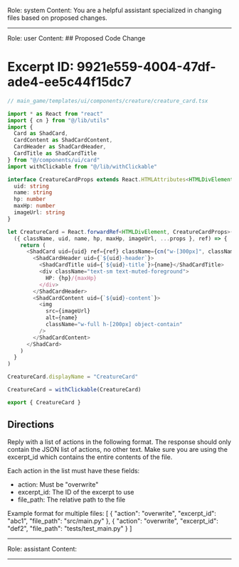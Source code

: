 Role: system
Content: You are a helpful assistant specialized in changing files based on proposed changes.
__________________
Role: user
Content: ## Proposed Code Change
# Excerpt ID: 9921e559-4004-47df-ade4-ee5c44f15dc7
```typescript
// main_game/templates/ui/components/creature/creature_card.tsx

import * as React from "react"
import { cn } from "@/lib/utils"
import { 
  Card as ShadCard, 
  CardContent as ShadCardContent, 
  CardHeader as ShadCardHeader, 
  CardTitle as ShadCardTitle 
} from "@/components/ui/card"
import withClickable from "@/lib/withClickable"

interface CreatureCardProps extends React.HTMLAttributes<HTMLDivElement> {
  uid: string
  name: string
  hp: number
  maxHp: number
  imageUrl: string
}

let CreatureCard = React.forwardRef<HTMLDivElement, CreatureCardProps>(
  ({ className, uid, name, hp, maxHp, imageUrl, ...props }, ref) => {
    return (
      <ShadCard uid={uid} ref={ref} className={cn("w-[300px]", className)} {...props}>
        <ShadCardHeader uid={`${uid}-header`}>
          <ShadCardTitle uid={`${uid}-title`}>{name}</ShadCardTitle>
          <div className="text-sm text-muted-foreground">
            HP: {hp}/{maxHp}
          </div>
        </ShadCardHeader>
        <ShadCardContent uid={`${uid}-content`}>
          <img
            src={imageUrl}
            alt={name}
            className="w-full h-[200px] object-contain"
          />
        </ShadCardContent>
      </ShadCard>
    )
  }
)

CreatureCard.displayName = "CreatureCard"

CreatureCard = withClickable(CreatureCard)

export { CreatureCard }
```

## Directions
Reply with a list of actions in the following format. The response should only contain the JSON list of actions, no other text.
Make sure you are using the excerpt_id which contains the entire contents of the file.

Each action in the list must have these fields:
- action: Must be "overwrite"
- excerpt_id: The ID of the excerpt to use
- file_path: The relative path to the file

Example format for multiple files:
[
    {
        "action": "overwrite",
        "excerpt_id": "abc1",
        "file_path": "src/main.py"
    },
    {
        "action": "overwrite",
        "excerpt_id": "def2",
        "file_path": "tests/test_main.py"
    }
]
__________________
Role: assistant
Content: 
__________________
